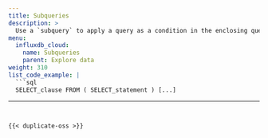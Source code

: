 ```yaml
---
title: Subqueries
description: >
  Use a `subquery` to apply a query as a condition in the enclosing query.
menu:
  influxdb_cloud:
    name: Subqueries
    parent: Explore data
weight: 310
list_code_example: |
  ```sql
  SELECT_clause FROM ( SELECT_statement ) [...]
  ```
---
```


{{< duplicate-oss >}}
